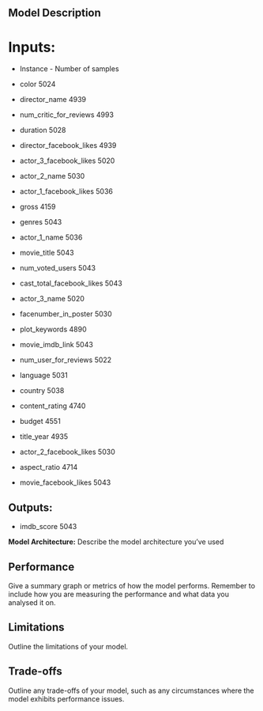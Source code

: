 ## Model Description

# Inputs:

- Instance - Number of samples

- color                        5024
- director_name                4939
- num_critic_for_reviews       4993
- duration                     5028
- director_facebook_likes      4939
- actor_3_facebook_likes       5020
- actor_2_name                 5030
- actor_1_facebook_likes       5036
- gross                        4159
- genres                       5043
- actor_1_name                 5036
- movie_title                  5043
- num_voted_users              5043
- cast_total_facebook_likes    5043
- actor_3_name                 5020
- facenumber_in_poster         5030
- plot_keywords                4890
- movie_imdb_link              5043
- num_user_for_reviews         5022
- language                     5031
- country                      5038
- content_rating               4740
- budget                       4551
- title_year                   4935
- actor_2_facebook_likes       5030
- aspect_ratio                 4714
- movie_facebook_likes         5043

## Outputs:

- imdb_score                   5043

**Model Architecture:** Describe the model architecture you’ve used

## Performance

Give a summary graph or metrics of how the model performs. Remember to include how you are measuring the performance and what data you analysed it on. 

## Limitations

Outline the limitations of your model.

## Trade-offs

Outline any trade-offs of your model, such as any circumstances where the model exhibits performance issues. 
